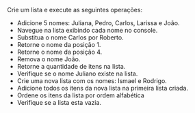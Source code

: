 Crie um lista e execute as seguintes operações:

* Adicione 5 nomes: Juliana, Pedro, Carlos, Larissa e João.
* Navegue na lista exibindo cada nome no console.
* Substitua o nome Carlos por Roberto.
* Retorne o nome da posição 1.
* Retorne o nome da posição 4.
* Remova o nome João.
* Retorne a quantidade de itens na lista.
* Verifique se o nome Juliano existe na lista.
* Crie uma nova lista com os nomes: Ismael e Rodrigo.
* Adicione todos os itens da nova lista na primeira lista criada.
* Ordene os itens da lista por ordem alfabética
* Verifique se a lista esta vazia.

